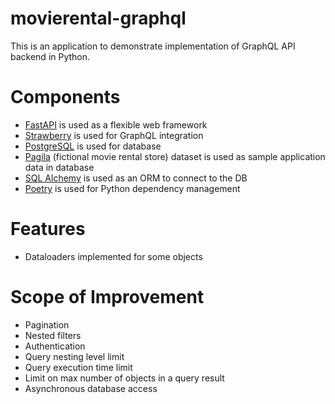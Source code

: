 # movierental-graphql

This is an application to demonstrate implementation of GraphQL API backend in Python.


# Components

- [FastAPI](https://github.com/tiangolo/fastapi) is used as a flexible web framework
- [Strawberry](https://github.com/strawberry-graphql/strawberry) is used for GraphQL integration
- [PostgreSQL](https://www.postgresql.org/) is used for database
- [Pagila](https://github.com/devrimgunduz/pagila) (fictional movie rental store) dataset is used as sample application data in database
- [SQL Alchemy](https://github.com/sqlalchemy/sqlalchemy) is used as an ORM to connect to the DB
- [Poetry](https://github.com/python-poetry/poetry) is used for Python dependency management


# Features

- Dataloaders implemented for some objects


# Scope of Improvement

- Pagination
- Nested filters
- Authentication
- Query nesting level limit
- Query execution time limit
- Limit on max number of objects in a query result
- Asynchronous database access
